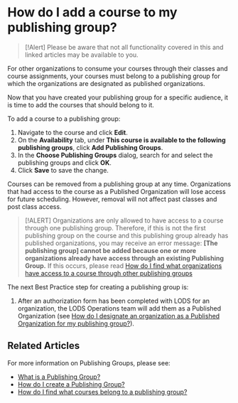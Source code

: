 # How do I add a course to my publishing group?

> [!Alert] Please be aware that not all functionality covered in this and linked articles may be available to you. 

For other organizations to consume your courses through their classes and course assignments, your courses must belong to a publishing group for which the organizations are designated as published organizations. 

Now that you have created your publishing group for a specific audience, it is time to add the courses that should belong to it.

To add a course to a publishing group:
1. Navigate to the course and click **Edit**.
1. On the **Availability** tab, under **This course is available to the following publishing groups**, click **Add Publishing Groups**.
1. In the **Choose Publishing Groups** dialog, search for and select the publishing groups and click **OK**.
1. Click **Save** to save the change.

Courses can be removed from a publishing group at any time. Organizations that had access to the course as a Published Organization will lose access for future scheduling. However, removal will not affect past classes and post class access.

> [!ALERT] Organizations are only allowed to have access to a course through one publishing group. Therefore, if this is not the first publishing group on the course and this publishing group already has published organizations, you may receive an error message: **[The publishing group] cannot be added because one or more organizations already have access through an existing Publishing Group.** If this occurs, please read [How do I find what organizations have access to a course through other publishing groups](pg-add-pg-error-resolution.md)

The next Best Practice step for creating a publishing group is: 
1. After an authorization form has been completed with LODS for an organization, the LODS Operations team will add them as a Published Organization (see [How do I designate an organization as a Published Organization for my publishing group?](add-published-orgs-to-publishing-group.md)).

## Related Articles

For more information on Publishing Groups, please see:

- [What is a Publishing Group?](what-is-publishing-group.md)
- [How do I create a Publishing Group?](create-publishing-group.md)
- [How do I find what courses belong to a publishing group?](pg-add-org-error-resolution.md)
